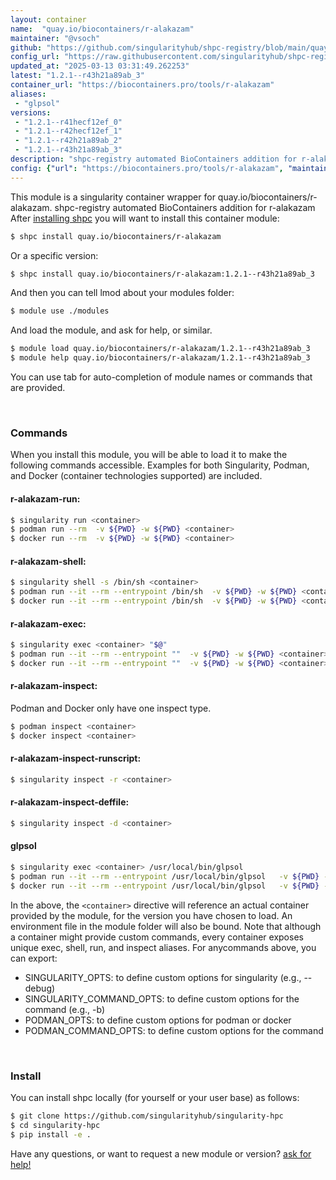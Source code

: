 ```yaml
---
layout: container
name:  "quay.io/biocontainers/r-alakazam"
maintainer: "@vsoch"
github: "https://github.com/singularityhub/shpc-registry/blob/main/quay.io/biocontainers/r-alakazam/container.yaml"
config_url: "https://raw.githubusercontent.com/singularityhub/shpc-registry/main/quay.io/biocontainers/r-alakazam/container.yaml"
updated_at: "2025-03-13 03:31:49.262253"
latest: "1.2.1--r43h21a89ab_3"
container_url: "https://biocontainers.pro/tools/r-alakazam"
aliases:
 - "glpsol"
versions:
 - "1.2.1--r41hecf12ef_0"
 - "1.2.1--r42hecf12ef_1"
 - "1.2.1--r42h21a89ab_2"
 - "1.2.1--r43h21a89ab_3"
description: "shpc-registry automated BioContainers addition for r-alakazam"
config: {"url": "https://biocontainers.pro/tools/r-alakazam", "maintainer": "@vsoch", "description": "shpc-registry automated BioContainers addition for r-alakazam", "latest": {"1.2.1--r43h21a89ab_3": "sha256:246adbb67bc97ada04fab89f3361156b6c3d57e962c4549c83dca33269e68786"}, "tags": {"1.2.1--r41hecf12ef_0": "sha256:d8374b2f940f05bc0e9286df8ce7f7463f436c3dd029e681f9d69e7856fa8945", "1.2.1--r42hecf12ef_1": "sha256:3e270ec77589d73f58116d068f29ce733319cd591817b1e275691cb1cda1986b", "1.2.1--r42h21a89ab_2": "sha256:d1e45b350c32b9bdab3cc2aa6da85fbe15dc788fe57d8308020567d7d74f8870", "1.2.1--r43h21a89ab_3": "sha256:246adbb67bc97ada04fab89f3361156b6c3d57e962c4549c83dca33269e68786"}, "docker": "quay.io/biocontainers/r-alakazam", "aliases": {"glpsol": "/usr/local/bin/glpsol"}}
---
```


This module is a singularity container wrapper for quay.io/biocontainers/r-alakazam.
shpc-registry automated BioContainers addition for r-alakazam
After [installing shpc](#install) you will want to install this container module:


```bash
$ shpc install quay.io/biocontainers/r-alakazam
```

Or a specific version:

```bash
$ shpc install quay.io/biocontainers/r-alakazam:1.2.1--r43h21a89ab_3
```

And then you can tell lmod about your modules folder:

```bash
$ module use ./modules
```

And load the module, and ask for help, or similar.

```bash
$ module load quay.io/biocontainers/r-alakazam/1.2.1--r43h21a89ab_3
$ module help quay.io/biocontainers/r-alakazam/1.2.1--r43h21a89ab_3
```

You can use tab for auto-completion of module names or commands that are provided.

<br>

### Commands

When you install this module, you will be able to load it to make the following commands accessible.
Examples for both Singularity, Podman, and Docker (container technologies supported) are included.

#### r-alakazam-run:

```bash
$ singularity run <container>
$ podman run --rm  -v ${PWD} -w ${PWD} <container>
$ docker run --rm  -v ${PWD} -w ${PWD} <container>
```

#### r-alakazam-shell:

```bash
$ singularity shell -s /bin/sh <container>
$ podman run --it --rm --entrypoint /bin/sh  -v ${PWD} -w ${PWD} <container>
$ docker run --it --rm --entrypoint /bin/sh  -v ${PWD} -w ${PWD} <container>
```

#### r-alakazam-exec:

```bash
$ singularity exec <container> "$@"
$ podman run --it --rm --entrypoint ""  -v ${PWD} -w ${PWD} <container> "$@"
$ docker run --it --rm --entrypoint ""  -v ${PWD} -w ${PWD} <container> "$@"
```

#### r-alakazam-inspect:

Podman and Docker only have one inspect type.

```bash
$ podman inspect <container>
$ docker inspect <container>
```

#### r-alakazam-inspect-runscript:

```bash
$ singularity inspect -r <container>
```

#### r-alakazam-inspect-deffile:

```bash
$ singularity inspect -d <container>
```


#### glpsol

```bash
$ singularity exec <container> /usr/local/bin/glpsol
$ podman run --it --rm --entrypoint /usr/local/bin/glpsol   -v ${PWD} -w ${PWD} <container> -c " $@"
$ docker run --it --rm --entrypoint /usr/local/bin/glpsol   -v ${PWD} -w ${PWD} <container> -c " $@"
```



In the above, the `<container>` directive will reference an actual container provided
by the module, for the version you have chosen to load. An environment file in the
module folder will also be bound. Note that although a container
might provide custom commands, every container exposes unique exec, shell, run, and
inspect aliases. For anycommands above, you can export:

 - SINGULARITY_OPTS: to define custom options for singularity (e.g., --debug)
 - SINGULARITY_COMMAND_OPTS: to define custom options for the command (e.g., -b)
 - PODMAN_OPTS: to define custom options for podman or docker
 - PODMAN_COMMAND_OPTS: to define custom options for the command

<br>

### Install

You can install shpc locally (for yourself or your user base) as follows:

```bash
$ git clone https://github.com/singularityhub/singularity-hpc
$ cd singularity-hpc
$ pip install -e .
```

Have any questions, or want to request a new module or version? [ask for help!](https://github.com/singularityhub/singularity-hpc/issues)